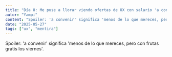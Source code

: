 ```yaml
---
title: "Día 8: Me puse a llorar viendo ofertas de UX con salario 'a convenir'"
autor: "Yampi"
content: "Spoiler: 'a convenir' significa 'menos de lo que mereces, pero con frutas gratis los viernes'."
date: "2025-05-27"
tags: ["ux", "mentira"]
---
```


Spoiler: 'a convenir' significa 'menos de lo que mereces, pero con frutas gratis los viernes'.

